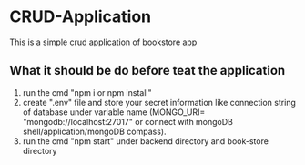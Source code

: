 # CRUD-Application
This is a simple crud application of bookstore app

## What it should be do before teat the application
1. run the cmd "npm i or npm install"
2. create ".env" file and store your secret information like connection string of database under variable name 
(MONGO_URI= "mongodb://localhost:27017" or connect with mongoDB shell/application/mongoDB compass).
3. run the cmd "npm start" under backend directory and book-store directory
